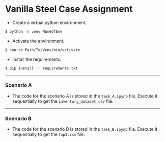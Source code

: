 # Vanilla Steel Case Assignment
- Create a virtual python environment.
```bash
$ python -m venv NameOfEnv
```
- Activate the environment.
```bash
$ source Path/To/Venv/bin/activate
```
- Install the requirements.
```bash
$ pip install -r requirements.txt
```
---
### Scenario A
- The code for the scenario A is stored in the `task_A.ipynb` file. Execute it sequentially to get the `inventory_dataset.csv` file.
---
### Scenario B
- The code for the scenario B is stored in the `task_B.ipynb` file. Execute it sequentially to get the `top3.csv` file.
